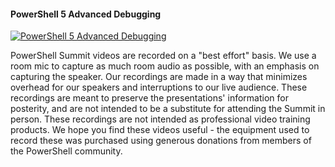 ﻿#### PowerShell 5 Advanced Debugging

[![PowerShell 5 Advanced Debugging](https://i1.ytimg.com/vi/dxXMwzWlJgA/hqdefault.jpg "PowerShell 5 Advanced Debugging")](https://www.youtube.com/watch?v=dxXMwzWlJgA)

PowerShell Summit videos are recorded on a "best effort" basis. We use a room mic to capture as much room audio as possible, with an emphasis on capturing the speaker. Our recordings are made in a way that minimizes overhead for our speakers and interruptions to our live audience. These recordings are meant to preserve the presentations' information for posterity, and are not intended to be a substitute for attending the Summit in person. These recordings are not intended as professional video training products. We hope you find these videos useful - the equipment used to record these was purchased using generous donations from members of the PowerShell community.


